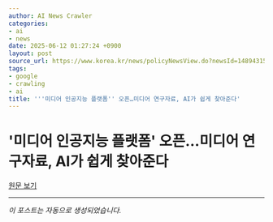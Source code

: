 ```yaml
---
author: AI News Crawler
categories:
- ai
- news
date: 2025-06-12 01:27:24 +0900
layout: post
source_url: https://www.korea.kr/news/policyNewsView.do?newsId=148943153
tags:
- google
- crawling
- ai
title: '''미디어 인공지능 플랫폼'' 오픈…미디어 연구자료, AI가 쉽게 찾아준다'
---
```


# '미디어 인공지능 플랫폼' 오픈…미디어 연구자료, AI가 쉽게 찾아준다

[원문 보기](https://www.korea.kr/news/policyNewsView.do?newsId=148943153)

---
*이 포스트는 자동으로 생성되었습니다.*
